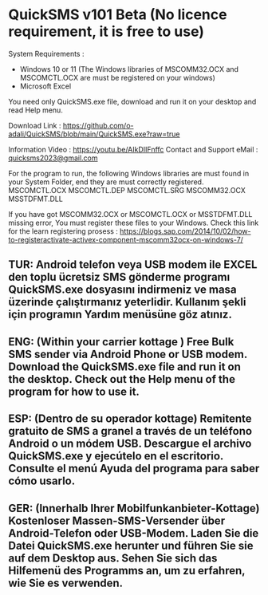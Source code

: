 # QuickSMS v101 Beta (No licence requirement, it is free to use)
  System Requirements :
  - Windows 10 or 11 (The Windows libraries of MSCOMM32.OCX and MSCOMCTL.OCX are must be registered on your windows)
  - Microsoft Excel

You need only QuickSMS.exe file, download and run it on your desktop and read Help menu.
    
Download Link  : https://github.com/o-adali/QuickSMS/blob/main/QuickSMS.exe?raw=true

Information Video : https://youtu.be/AIkDIIFnffc
Contact and Support eMail : quicksms2023@gmail.com  

For the program to run, the following Windows libraries are must found in your System Folder, end they are must correctly registered.
MSCOMCTL.OCX
MSCOMCTL.DEP
MSCOMCTL.SRG
MSCOMM32.OCX
MSSTDFMT.DLL

If you have got MSCOMM32.OCX or MSCOMCTL.OCX or MSSTDFMT.DLL missing error, You must register these files to your Windows.
Check this link for the learn registering prosess : https://blogs.sap.com/2014/10/02/how-to-registeractivate-activex-component-mscomm32ocx-on-windows-7/

TUR:
Android telefon veya USB modem ile EXCEL den toplu ücretsiz SMS gönderme programı
QuickSMS.exe dosyasını indirmeniz ve masa üzerinde çalıştırmanız yeterlidir.
Kullanım şekli için programın Yardım menüsüne göz atınız.
-----------------------------------------------------------------------------------
ENG:
(Within your carrier kottage ) Free Bulk SMS sender via Android Phone or USB modem.
Download the QuickSMS.exe file and run it on the desktop.
Check out the Help menu of the program for how to use it.
-----------------------------------------------------------------------------------
ESP:
(Dentro de su operador kottage) Remitente gratuito de SMS a granel a través de un teléfono Android o un módem USB.
Descargue el archivo QuickSMS.exe y ejecútelo en el escritorio.
Consulte el menú Ayuda del programa para saber cómo usarlo.
-----------------------------------------------------------------------------------
GER:
(Innerhalb Ihrer Mobilfunkanbieter-Kottage) Kostenloser Massen-SMS-Versender über Android-Telefon oder USB-Modem.
Laden Sie die Datei QuickSMS.exe herunter und führen Sie sie auf dem Desktop aus.
Sehen Sie sich das Hilfemenü des Programms an, um zu erfahren, wie Sie es verwenden.
------------------------------------------------------------------------------------
